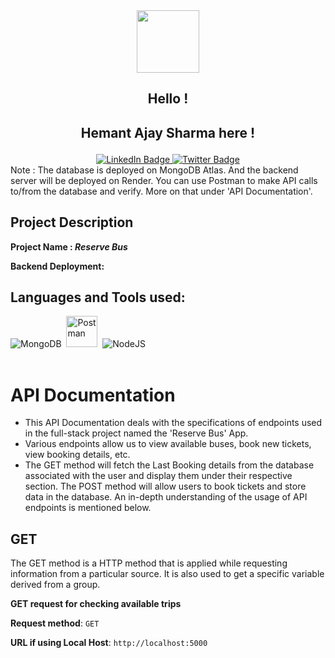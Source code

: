 <div id="header" align="center">
  <img src="https://cdn-icons-png.flaticon.com/128/8841/8841503.png" width="100"/>
</div>
<div align="center">
<h2>Hello ! <h2>
  <p>Hemant Ajay Sharma here !</p> 
</div>

<!-- Links to social profiles  -->
<div id="badges" align="center">
  <a href="https://www.linkedin.com/in/hemant-ajay-sharma-694684252/">
    <img src="https://img.shields.io/badge/LinkedIn-blue?style=for-the-badge&logo=linkedin&logoColor=white" alt="LinkedIn Badge"/>
  </a>
  <a href="https://twitter.com/Honey016993927">
    <img src="https://img.shields.io/badge/Twitter-blue?style=for-the-badge&logo=twitter&logoColor=white" alt="Twitter Badge"/>
  </a>
</div>
Note : The database is deployed on MongoDB Atlas. And the backend server will be deployed on Render. 
<!-- Since, you don't have to create a local host, you can skip the following steps under 'Getting Started'.  -->
You can use Postman to make API calls to/from the database and verify. More on that under 'API Documentation'.
  
  <!-- ## Getting Started

Clone the repository on your local machine with the command below in your terminal, and cd into the **my-app** -->

<!-- Insert repo link below -->

<!-- ```bash
git@github.com:HemantWD/Bus-Booking.git

cd my-app
``` -->

<!-- Install dependencies (if you are using yarn then do with that) -->

<!-- ```bash
npm install
``` -->

<!-- ### `npm run dev` -->

<!-- Runs the app in the development mode.\
Open [http://localhost:5000](http://localhost:5000) to view it in your browser. -->

## Project Description

<b>Project Name : <i>Reserve Bus</i> </b>

<!-- <a href ="https://bookmyshow-project-frontend.vercel.app"/>
Live Here
</a> -->
<!-- <br></br> -->

<b>Backend Deployment:</b>

<!-- <a href="https://reserve-bus-backend-acb85v99d-hemantwd.vercel.app/"/>
Live here
</a> -->

<!-- <br></br> -->


## Languages and Tools used:

 <div>
<img src="https://skills.thijs.gg/icons?i=mongodb" title="MongoDB" alt="MongoDB"/>&nbsp;
  <img src="https://avatars.githubusercontent.com/u/10251060?s=200&v=4" title="Postman" alt="Postman" width="50" height="50"/>&nbsp;
  <img src="https://skills.thijs.gg/icons?i=nodejs" title="NodeJS" alt="NodeJS" />&nbsp; 
</div><br>

# API Documentation

- This API Documentation deals with the specifications of endpoints used in the full-stack project named the 'Reserve Bus' App.
- Various endpoints allow us to view available buses, book new tickets, view booking details, etc.
- The GET method will fetch the Last Booking details from the database associated with the user and display them under their respective section. The POST method will allow users to book tickets and store data in the database. An in-depth understanding of the usage of API endpoints is mentioned below.

## GET

The GET method is a HTTP method that is applied while requesting information from a particular source. It is also used to get a specific variable derived from a group.

**GET request for checking available trips**

**Request method**: `GET`

**URL if using Local Host**: `http://localhost:5000`

<!-- **URL if using Postman** : `http://localhost:5000` -->

<!-- **Auth required** : YES -->
